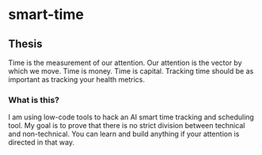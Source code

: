 # smart-time
## Thesis
Time is the measurement of our attention. Our attention is the vector by which we move. Time is money. Time is capital. Tracking time should be as important as tracking your health metrics. 
### What is this?
I am using low-code tools to hack an AI smart time tracking and scheduling tool. My goal is to prove that there is no strict division between technical and non-technical. You can learn and build anything if your attention is directed in that way. 
